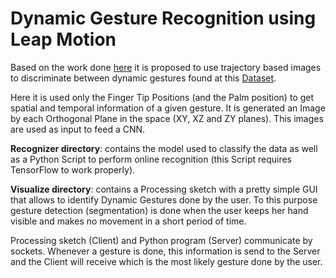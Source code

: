 # Dynamic Gesture Recognition using Leap Motion

Based on the work done [here](http://scholarworks.rit.edu/cgi/viewcontent.cgi?article=1877&context=other) it is proposed to use trajectory based images to discriminate between dynamic gestures found at this [Dataset](https://github.com/rcmccartney/DataCollector).

Here it is used only the Finger Tip Positions (and the Palm position) to get spatial and temporal information of a given gesture. It is generated an Image by each Orthogonal Plane in the space (XY, XZ and ZY planes). This images are used as input to feed a CNN.

**Recognizer directory**: contains the model used to classify the data as well as a Python Script to perform online recognition (this Script requires TensorFlow to work properly).

**Visualize directory**: contains a Processing sketch with a pretty simple GUI that allows to identify Dynamic Gestures done by the user. To this purpose gesture detection (segmentation) is done when the user keeps her hand visible and makes no movement in a short period of time.

Processing sketch (Client) and Python program (Server) communicate by sockets. Whenever a gesture is done, this information is send to the Server and the Client will receive which is the most likely gesture done by the user.
